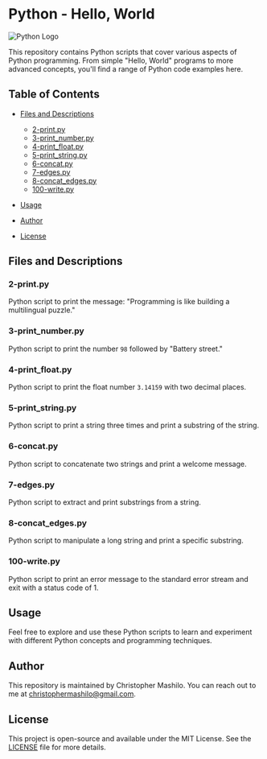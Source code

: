 # Python - Hello, World

![Python Logo](python-logo.png)

This repository contains Python scripts that cover various aspects of Python programming. From simple "Hello, World" programs to more advanced concepts, you'll find a range of Python code examples here.

## Table of Contents
- [Files and Descriptions](#files-and-descriptions)
  - [2-print.py](#2-printpy)
  - [3-print_number.py](#3-print_numberpy)
  - [4-print_float.py](#4-print_floatpy)
  - [5-print_string.py](#5-print_stringpy)
  - [6-concat.py](#6-concatpy)
  - [7-edges.py](#7-edgespy)
  - [8-concat_edges.py](#8-concat_edgespy)
  - [100-write.py](#100-writepy)

- [Usage](#usage)
- [Author](#author)
- [License](#license)

## Files and Descriptions

### 2-print.py

Python script to print the message: "Programming is like building a multilingual puzzle."

### 3-print_number.py

Python script to print the number `98` followed by "Battery street."

### 4-print_float.py

Python script to print the float number `3.14159` with two decimal places.

### 5-print_string.py

Python script to print a string three times and print a substring of the string.

### 6-concat.py

Python script to concatenate two strings and print a welcome message.

### 7-edges.py

Python script to extract and print substrings from a string.

### 8-concat_edges.py

Python script to manipulate a long string and print a specific substring.

### 100-write.py

Python script to print an error message to the standard error stream and exit with a status code of 1.

## Usage

Feel free to explore and use these Python scripts to learn and experiment with different Python concepts and programming techniques.

## Author

This repository is maintained by Christopher Mashilo. You can reach out to me at christophermashilo@gmail.com.

## License

This project is open-source and available under the MIT License. See the [LICENSE](LICENSE) file for more details.
